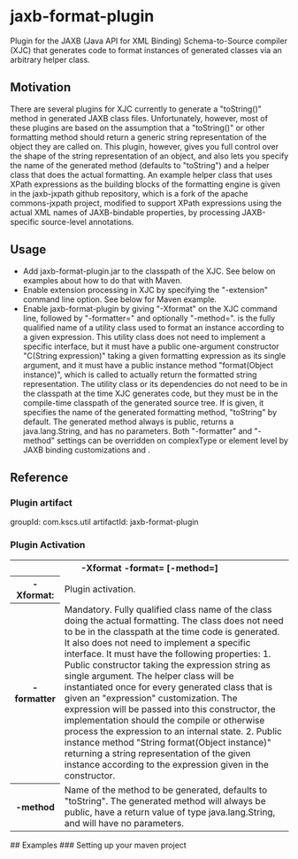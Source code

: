 # jaxb-format-plugin
Plugin for the JAXB (Java API for XML Binding) Schema-to-Source compiler (XJC) that generates code
to format instances of generated classes via an arbitrary helper class.

## Motivation
There are several plugins for XJC currently to generate a "toString()" method in generated JAXB class files.
Unfortunately, however, most of these plugins are based on the assumption that a "toString()" or other formatting
method should return a generic string representation of the object they are called on.
This plugin, however, gives you full control over the shape of the string representation of an object, and
also lets you specify the name of the generated method (defaults to "toString") and a helper class
that does the actual formatting.
An example helper class that uses XPath expressions as the building blocks of the formatting engine
is given in the jaxb-jxpath github repository, which is a fork of the apache commons-jxpath project, modified
to support XPath expressions using the actual XML names of JAXB-bindable properties, by processing JAXB-specific source-level
annotations.

## Usage
- Add jaxb-format-plugin.jar to the classpath of the XJC. See below on examples about how to do that with Maven.
- Enable extension processing in XJC by specifying the "-extension" command line option. See below for Maven example.
- Enable jaxb-format-plugin by giving "-Xformat" on the XJC command line, followed by "-formatter=<formatter class>" and
  optionally "-method=<method name>". <formatter class> is the fully qualified name of a utility class used to format
  an instance according to a given expression. This utility class does not need to implement a specific interface, but
  it must have a public one-argument constructor "C(String expression)" taking a given formatting expression as its
  single argument, and it must have a public instance method "format(Object instance)", which is called to actually
  return the formatted string representation. The utility class or its dependencies do not need to be in the classpath
  at the time XJC generates code, but they must be in the compile-time classpath of the generated source tree.
  If <method name> is given, it specifies the name of the generated formatting method, "toString" by default. The generated
  method always is public, returns a java.lang.String, and has no parameters. Both "-formatter" and "-method" settings
  can be overridden on complexType or element level by JAXB binding customizations <formatter> and <method>.

## Reference
### Plugin artifact
groupId: com.kscs.util
artifactId: jaxb-format-plugin

### Plugin Activation
<table>
<tr><th colspan="2">-Xformat -format=<formatter class name> [-method=<generated method name>]</th></tr>
<tr><th>-Xformat:</th><td>Plugin activation.</td></tr>
<tr><th>-formatter</th><td>Mandatory. Fully qualified class name of the class doing the actual formatting.
					The class does not need to be in the classpath at the time code is generated. It also does
					not need to implement a specific interface.
					It must have the following properties:
						1. Public constructor taking the expression string as single argument. The helper
							class will be instantiated once for every generated class that is given an
							"expression" customization. The expression will be passed into this constructor,
							the implementation should the compile or otherwise process the expression to
							an internal state.
						2. Public instance method "String format(Object instance)" returning
							a string representation of the given instance according to the expression
							given in the constructor.</td></tr>
<tr><th>-method</th><td>Name of the method to be generated, defaults to "toString". The generated method
					will always be public, have a return value of type java.lang.String, and will have no parameters.</td></tr>
</table>
## Examples
### Setting up your maven project


